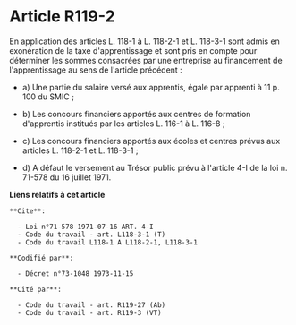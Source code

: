 # Article R119-2

En application des articles L. 118-1 à L. 118-2-1 et L. 118-3-1 sont admis en exonération de la taxe d'apprentissage et sont
pris en compte pour déterminer les sommes consacrées par une entreprise au financement de l'apprentissage au sens de
l'article précédent :

- a) Une partie du salaire versé aux apprentis, égale par apprenti à 11 p. 100 du SMIC ;

- b) Les concours financiers apportés aux centres de formation d'apprentis institués par les articles L. 116-1 à L. 116-8 ;

- c) Les concours financiers apportés aux écoles et centres prévus aux articles L. 118-2-1 et L. 118-3-1 ;

- d) A défaut le versement au Trésor public prévu à l'article 4-I de la loi n. 71-578 du 16 juillet 1971.

**Liens relatifs à cet article**

	**Cite**:

	  - Loi n°71-578 1971-07-16 ART. 4-I
	  - Code du travail - art. L118-3-1 (T)
	  - Code du travail L118-1 A L118-2-1, L118-3-1

	**Codifié par**:

	  - Décret n°73-1048 1973-11-15

	**Cité par**:

	  - Code du travail - art. R119-27 (Ab)
	  - Code du travail - art. R119-3 (VT)
